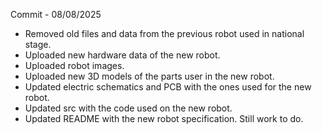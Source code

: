 Commit - 08/08/2025

- Removed old files and data from the previous robot used in national stage.
- Uploaded new hardware data of the new robot.
- Uploaded robot images.
- Uploaded new 3D models of the parts user in the new robot.
- Updated electric schematics and PCB with the ones used for the new robot.
- Updated src with the code used on the new robot.
- Updated README with the new robot specification. Still work to do.